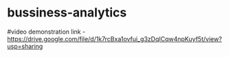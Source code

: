 # bussiness-analytics

#video demonstration link - https://drive.google.com/file/d/1k7rcBxa1ovfui_g3zDqICqw4npKuyf5t/view?usp=sharing

